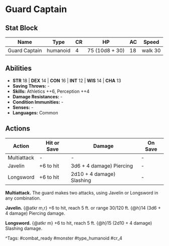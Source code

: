 # Guard Captain

## Stat Block

| Name | Type | CR | HP | AC | Speed |
|------|------|----|----|----|-------|
| Guard Captain | humanoid | 4 | 75 (10d8 + 30) | 18 | walk 30 |

## Abilities

- **STR** 18 | **DEX** 14 | **CON** 16 | **INT** 12 | **WIS** 14 | **CHA** 13
- **Saving Throws:** -  
- **Skills:** Athletics ++6, Perception ++4  
- **Damage Resistances:** -  
- **Condition Immunities:** -  
- **Senses:** -  
- **Languages:** Common


## Actions

| Action | Hit or Save | Damage | On Save |
|--------|--------------|--------|----------|
| Multiattack | - | - | - |
| Javelin | +6 to hit | 3d6 + 4 damage) Piercing | - |
| Longsword | +6 to hit | 2d10 + 4 damage) Slashing | - |

**Multiattack.** The guard makes two attacks, using Javelin or Longsword in any combination.

**Javelin.** {@atkr m,r} +6 to hit, reach 5 ft. or range 30/120 ft. {@h}14 (3d6 + 4 damage) Piercing damage.

**Longsword.** {@atkr m} +6 to hit, reach 5 ft. {@h}15 (2d10 + 4 damage) Slashing damage.


^Tags: #combat_ready #monster #type_humanoid #cr_4